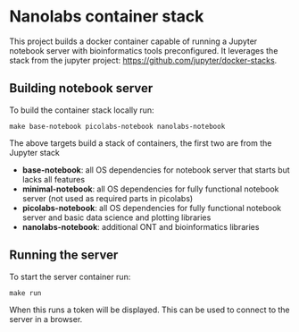 # Nanolabs container stack

This project builds a docker container capable of running a Jupyter notebook
server with bioinformatics tools preconfigured. It leverages the stack
from the jupyter project: https://github.com/jupyter/docker-stacks. 


## Building notebook server

To build the container stack locally run:

```
make base-notebook picolabs-notebook nanolabs-notebook
```

The above targets build a stack of containers, the first two are from the
Jupyter stack

* **base-notebook**:
all OS dependencies for notebook server that starts but lacks all features
* **minimal-notebook**:
all OS dependencies for fully functional notebook server (not used as required parts in picolabs)
* **picolabs-notebook**: 
all OS dependencies for fully functional notebook server and basic data science and plotting libraries
* **nanolabs-notebook**:
additional ONT and bioinformatics libraries

## Running the server

To start the server container run:

```
make run
```

When this runs a token will be displayed. This can be used to connect
to the server in a browser.

